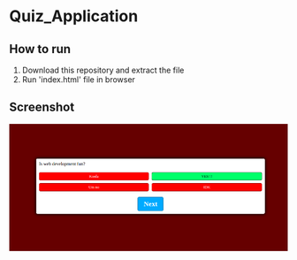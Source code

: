 # Quiz_Application

## How to run
1. Download this repository and extract the file
2. Run 'index.html' file in browser


## Screenshot
![Screenshot](Quiz.png)

